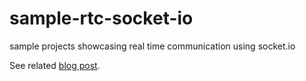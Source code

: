 # sample-rtc-socket-io

sample projects showcasing real time communication using socket.io

See related [blog post](https://sombriks.com.br/#/blog/0013-real-time-communications-with-socketio.md).
